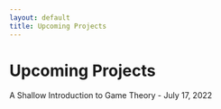 ```yaml
---
layout: default
title: Upcoming Projects
---
```

# Upcoming Projects
A Shallow Introduction to Game Theory - July 17, 2022